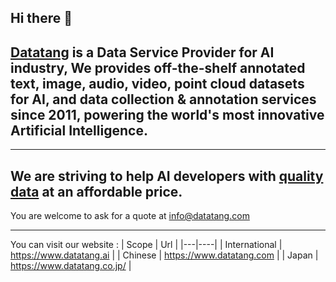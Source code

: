 ## Hi there 👋

## [Datatang](https://www.datatang.ai) is a Data Service Provider for AI industry, We provides off-the-shelf annotated text, image, audio, video, point cloud datasets for AI, and data collection & annotation services since 2011, powering the world's most innovative Artificial Intelligence.

------

## We are striving to help AI developers with [quality data](https://www.datatang.ai) at an affordable price.
You are welcome to ask for a quote at info@datatang.com

------

You can visit our website : 
| Scope | Url | 
|---|----|
| International | https://www.datatang.ai |
| Chinese | https://www.datatang.com | 
| Japan | https://www.datatang.co.jp/ | 

